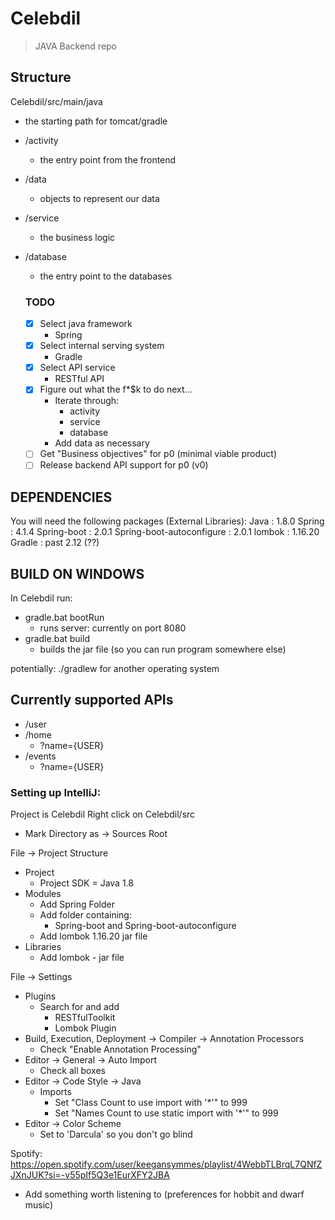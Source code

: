 # Celebdil
  > JAVA Backend repo

## Structure
Celebdil/src/main/java
* the starting path for tomcat/gradle
* /activity
  * the entry point from the frontend
* /data
  * objects to represent our data
* /service
  * the business logic
* /database
  * the entry point to the databases

  ### TODO
  - [X] Select java framework
    - Spring
  - [X] Select internal serving system
    - Gradle
  - [X] Select API service
    - RESTful API
  - [X] Figure out what the f*$k to do next...
    - Iterate through:
      *   activity
      *   service
      *   database
    - Add data as necessary
  - [ ] Get "Business objectives" for p0 (minimal viable product)
  - [ ] Release backend API support for p0 (v0)

## DEPENDENCIES
You will need the following packages (External Libraries):
Java                      : 1.8.0
Spring                    : 4.1.4
Spring-boot               : 2.0.1
Spring-boot-autoconfigure : 2.0.1
lombok                    : 1.16.20
Gradle                    : past 2.12 (??)

## BUILD ON WINDOWS
In Celebdil run:
* gradle.bat bootRun
  * runs server: currently on port 8080
* gradle.bat build
  * builds the jar file (so you can run program somewhere else)

potentially: ./gradlew for another operating system

## Currently supported APIs

* /user
* /home
  * ?name={USER}
* /events
  * ?name={USER}

### Setting up IntelliJ:
Project is Celebdil
Right click on Celebdil/src
* Mark Directory as -> Sources Root

File -> Project Structure
* Project
  * Project SDK = Java 1.8
* Modules
  * Add Spring Folder
  * Add folder containing:
    * Spring-boot and Spring-boot-autoconfigure
  * Add lombok 1.16.20 jar file
* Libraries
  * Add lombok - jar file

File -> Settings
* Plugins
  * Search for and add
    * RESTfulToolkit
    * Lombok Plugin
* Build, Execution, Deployment -> Compiler -> Annotation Processors
  * Check "Enable Annotation Processing"
* Editor -> General -> Auto Import
  * Check all boxes
* Editor -> Code Style -> Java
  * Imports
    * Set "Class Count to use import with '*'" to 999
    * Set "Names Count to use static import with '*'" to 999
* Editor -> Color Scheme
  * Set to 'Darcula' so you don't go blind

Spotify: https://open.spotify.com/user/keegansymmes/playlist/4WebbTLBrqL7QNfZJXnJUK?si=-v55pIf5Q3e1EurXFY2JBA
* Add something worth listening to (preferences for hobbit and dwarf music)